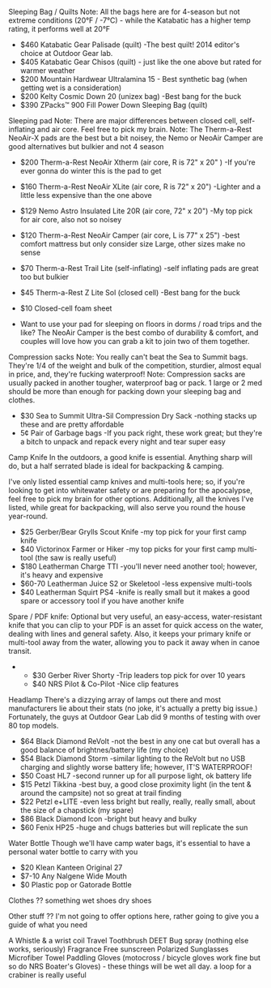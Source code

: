 Sleeping Bag / Quilts
Note: All the bags here are for 4-season but not extreme conditions (20°F / -7°C) - while the Katabatic has a higher temp rating, it performs well at 20°F

  * $460 Katabatic Gear Palisade (quilt) -The best quilt!  2014 editor's choice at Outdoor Gear lab.
  * $405 Katabatic Gear Chisos (quilt) - just like the one above but rated for warmer weather
  * $200 Mountain Hardwear Ultralamina 15 - Best synthetic bag (when getting wet is a consideration)
  * $200 Kelty Cosmic Down 20 (unizex bag) -Best bang for the buck
  * $390 ZPacks™ 900 Fill Power Down Sleeping Bag (quilt)


Sleeping pad
Note: There are major differences between closed cell, self-inflating and air core.  Feel free to pick my brain.
Note: The Therm-a-Rest  NeoAir-X pads are the best but a bit noisey, the Nemo or NeoAir Camper are good alternatives but bulkier and not 4 season

  * $200 Therm-a-Rest NeoAir Xtherm (air core, R is 72" x 20" ) -If you're ever gonna do winter this is the pad to get
  * $160 Therm-a-Rest NeoAir XLite (air core, R is 72" x 20") -Lighter and a little less expensive than the one above
  * $129 Nemo Astro Insulated Lite 20R (air core, 72" x 20") -My top pick for air core, also not so noisey
  * $120 Therm-a-Rest NeoAir Camper (air core, L is 77" x 25") -best comfort mattress but only consider size Large, other sizes make no sense
  * $70 Therm-a-Rest Trail Lite (self-inflating) -self inflating pads are great too but bulkier
  * $45 Therm-a-Rest Z Lite Sol (closed cell) -Best bang for the buck
  * $10 Closed-cell foam sheet

* Want to use your pad for sleeping on floors in dorms / road trips and the like?  The NeoAir Camper is the best combo of durability & comfort, and couples will love how you can grab a kit to join two of them together.


Compression sacks
Note: You really can't beat the Sea to Summit bags.  They're 1/4 of the weight and bulk of the competition, sturdier, almost equal in price, and, they're fucking waterproof!
Note: Compression sacks are usually packed in another tougher, waterproof bag or pack.  1 large or 2 med should be more than enough for packing down your sleeping bag and clothes.

  * $30 Sea to Summit Ultra-Sil Compression Dry Sack -nothing stacks up these and are pretty affordable
  * 5¢ Pair of Garbage bags -If you pack right, these work great; but they're a bitch to unpack and repack every night and tear super easy


Camp Knife
In the outdoors, a good knife is essential.  Anything sharp will do, but a half serrated blade is ideal for backpacking & camping.

I've only listed essential camp knives and multi-tools here; so, if you're looking to get into whitewater safety or are preparing for the apocalypse, feel free to pick my brain for other options.  Additionally, all the knives I've listed, while great for backpacking, will also serve you round the house year-round.

  * $25 Gerber/Bear Grylls Scout Knife -my top pick for your first camp knife
  * $40 Victorinox Farmer or Hiker -my top picks for your first camp multi-tool (the saw is really useful)
  * $180 Leatherman Charge TTI -you'll never need another tool; however, it's heavy and expensive
  * $60-70 Leatherman Juice S2 or Skeletool -less expensive multi-tools
  * $40 Leatherman Squirt PS4 -knife is really small but it makes a good spare or accessory tool if you have another knife

Spare / PDF knife:
Optional but very useful, an easy-access, water-resistant knife that you can clip to your PDF is an asset for quick access on the water, dealing with lines and general safety.  Also, it keeps your primary knife or multi-tool away from the water, allowing you to pack it away when in canoe transit.

  * 
    * $30 Gerber River Shorty -Trip leaders top pick for over 10 years
    * $40 NRS Pilot & Co-Pilot -Nice clip features



Headlamp
There's a dizzying array of lamps out there and most manufacturers lie about their stats (no joke, it's actually a pretty big issue.)  Fortunately, the guys at Outdoor Gear Lab did 9 months of testing with over 80 top models.

  * $64 Black Diamond ReVolt -not the best in any one cat but overall has a good balance of brightnes/battery life (my choice)
  * $54 Black Diamond Storm -similar lighting to the ReVolt but no USB charging and slightly worse battery life; however, IT'S WATERPROOF!
  * $50 Coast HL7 -second runner up for all purpose light, ok battery life
  * $15 Petzl Tikkina -best buy, a good close proximity light (in the tent & around the campsite) not so great at trail finding
  * $22 Petzl e+LITE -even less bright but really, really, really small, about the size of a chapstick (my spare)
  * $86 Black Diamond Icon -bright but heavy and bulky
  * $60 Fenix HP25 -huge and chugs batteries but will replicate the sun


Water Bottle
Though we'll have camp water bags, it's essential to have a personal water bottle to carry with you

  * $20 Klean Kanteen Original 27
  * $7-10 Any Nalgene Wide Mouth
  * $0 Plastic pop or Gatorade Bottle


Clothes ??
something
wet shoes
dry shoes



Other stuff ??
I'm not going to offer options here, rather going to give you a guide of what you need

A Whistle & a wrist coil
Travel Toothbrush
DEET Bug spray (nothing else works, seriously)
Fragrance Free sunscreen
Polarized Sunglasses
Microfiber Towel
Paddling Gloves (motocross / bicycle gloves work fine but so do NRS Boater's Gloves) - these things will be wet all day.  a loop for a crabiner is really useful
